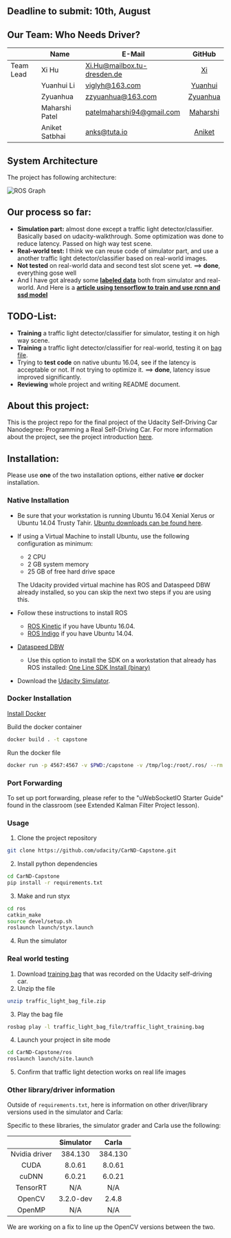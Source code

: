 [//]: # (Image References)

[ros_graph]: ./imgs/ros-graph.png "System Architecture"

## Deadline to submit: 10th, August


## Our Team: Who Needs Driver?
|           | Name                     |    E-Mail                        |      GitHub                                     |
| --------- | -------------------------| -------------------------------- | :----------------------------------------------:|
| Team Lead | Xi Hu                    |    Xi.Hu@mailbox.tu-dresden.de   |    [Xi](https://github.com/chrisHuxi)           |
|           | Yuanhui Li               |    viglyh@163.com                |    [Yuanhui](https://github.com/zzyuanhua)      |
|           | Zyuanhua                 |    zzyuanhua@163.com             |    [Zyuanhua](https://github.com/YHCodes)       |
|           | Maharshi Patel           |    patelmaharshi94@gmail.com     |    [Maharshi](https://github.com/maharshi3patel)|
|           | Aniket Satbhai           |    anks@tuta.io                  |    [Aniket](https://github.com/AnkS4)           |

## System Architecture

The project has following architecture:

![ROS Graph][ros_graph]


## Our process so far: 

* **Simulation part:** almost done except a traffic light detector/classifier. Basically based on udacity-walkthrough. Some optimization was done to reduce latency. Passed on high way test scene.
* **Real-world test:** I think we can reuse code of simulator part, and use a another traffic light detector/classifier based on real-world images.
* **Not tested** on real-world data and second test slot scene yet. ==> **done**, everything gose well
* And I have got already some **[labeled data](https://drive.google.com/open?id=1ygWBMW8PYeXUSP2nCAwhTDXeU87SFkpV)** both from simulator and real-world. And Here is a **[article using tensorflow to train and use rcnn and ssd model](https://becominghuman.ai/traffic-light-detection-tensorflow-api-c75fdbadac62)**

## TODO-List:

* **Training** a traffic light detector/classifier for simulator, testing it on high way scene.
* **Training** a traffic light detector/classifier for real-world, testing it on [bag file](https://s3-us-west-1.amazonaws.com/udacity-selfdrivingcar/traffic_light_bag_file.zip).
* Trying to **test code** on native ubuntu 16.04, see if the latency is acceptable or not. If not trying to optimize it. ==> **done**, latency issue improved significantly. 
* **Reviewing** whole project and writing README document.


## About this project:
This is the project repo for the final project of the Udacity Self-Driving Car Nanodegree: Programming a Real Self-Driving Car. For more information about the project, see the project introduction [here](https://classroom.udacity.com/nanodegrees/nd013/parts/6047fe34-d93c-4f50-8336-b70ef10cb4b2/modules/e1a23b06-329a-4684-a717-ad476f0d8dff/lessons/462c933d-9f24-42d3-8bdc-a08a5fc866e4/concepts/5ab4b122-83e6-436d-850f-9f4d26627fd9).

## Installation:

Please use **one** of the two installation options, either native **or** docker installation.

### Native Installation

* Be sure that your workstation is running Ubuntu 16.04 Xenial Xerus or Ubuntu 14.04 Trusty Tahir. [Ubuntu downloads can be found here](https://www.ubuntu.com/download/desktop).
* If using a Virtual Machine to install Ubuntu, use the following configuration as minimum:
  * 2 CPU
  * 2 GB system memory
  * 25 GB of free hard drive space

  The Udacity provided virtual machine has ROS and Dataspeed DBW already installed, so you can skip the next two steps if you are using this.

* Follow these instructions to install ROS
  * [ROS Kinetic](http://wiki.ros.org/kinetic/Installation/Ubuntu) if you have Ubuntu 16.04.
  * [ROS Indigo](http://wiki.ros.org/indigo/Installation/Ubuntu) if you have Ubuntu 14.04.
* [Dataspeed DBW](https://bitbucket.org/DataspeedInc/dbw_mkz_ros)
  * Use this option to install the SDK on a workstation that already has ROS installed: [One Line SDK Install (binary)](https://bitbucket.org/DataspeedInc/dbw_mkz_ros/src/81e63fcc335d7b64139d7482017d6a97b405e250/ROS_SETUP.md?fileviewer=file-view-default)
* Download the [Udacity Simulator](https://github.com/udacity/CarND-Capstone/releases).

### Docker Installation
[Install Docker](https://docs.docker.com/engine/installation/)

Build the docker container
```bash
docker build . -t capstone
```

Run the docker file
```bash
docker run -p 4567:4567 -v $PWD:/capstone -v /tmp/log:/root/.ros/ --rm -it capstone
```

### Port Forwarding
To set up port forwarding, please refer to the "uWebSocketIO Starter Guide" found in the classroom (see Extended Kalman Filter Project lesson).

### Usage

1. Clone the project repository
```bash
git clone https://github.com/udacity/CarND-Capstone.git
```

2. Install python dependencies
```bash
cd CarND-Capstone
pip install -r requirements.txt
```
3. Make and run styx
```bash
cd ros
catkin_make
source devel/setup.sh
roslaunch launch/styx.launch
```
4. Run the simulator

### Real world testing
1. Download [training bag](https://s3-us-west-1.amazonaws.com/udacity-selfdrivingcar/traffic_light_bag_file.zip) that was recorded on the Udacity self-driving car.
2. Unzip the file
```bash
unzip traffic_light_bag_file.zip
```
3. Play the bag file
```bash
rosbag play -l traffic_light_bag_file/traffic_light_training.bag
```
4. Launch your project in site mode
```bash
cd CarND-Capstone/ros
roslaunch launch/site.launch
```
5. Confirm that traffic light detection works on real life images

### Other library/driver information
Outside of `requirements.txt`, here is information on other driver/library versions used in the simulator and Carla:

Specific to these libraries, the simulator grader and Carla use the following:

|        | Simulator | Carla  |
| :-----------: |:-------------:| :-----:|
| Nvidia driver | 384.130 | 384.130 |
| CUDA | 8.0.61 | 8.0.61 |
| cuDNN | 6.0.21 | 6.0.21 |
| TensorRT | N/A | N/A |
| OpenCV | 3.2.0-dev | 2.4.8 |
| OpenMP | N/A | N/A |

We are working on a fix to line up the OpenCV versions between the two.
